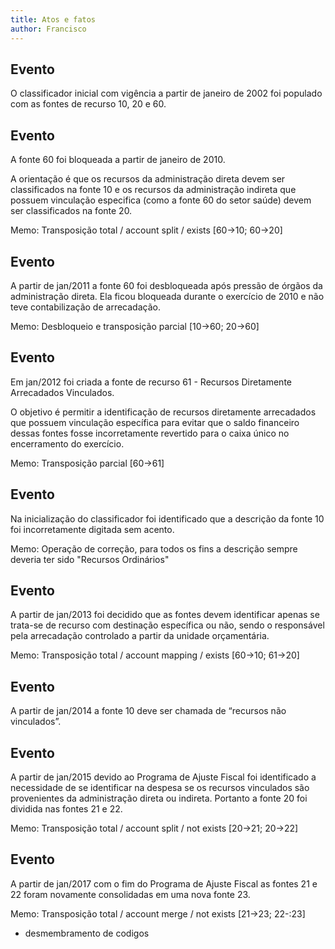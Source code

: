 ```yaml
---
title: Atos e fatos
author: Francisco
---
```


## Evento

O classificador inicial com vigência a partir de janeiro de 2002 foi populado com as fontes de recurso 10, 20 e 60.

## Evento

A fonte 60 foi bloqueada a partir de janeiro de 2010. 

A orientação é que os recursos da administração direta devem ser classificados na fonte 10 e os recursos da administração indireta que possuem vinculação especifica (como a fonte 60 do setor saúde) devem ser classificados na fonte 20.

Memo: Transposição total / account split / exists [60->10; 60->20]

## Evento

A partir de jan/2011 a fonte 60 foi desbloqueada após pressão de órgãos da administração direta. Ela ficou bloqueada durante o exercício de 2010 e não teve contabilização de arrecadação.

Memo: Desbloqueio e transposição parcial [10->60; 20->60]

## Evento

Em jan/2012 foi criada a fonte de recurso 61 - Recursos Diretamente Arrecadados Vinculados.

O objetivo é permitir a identificação de recursos diretamente arrecadados que possuem vinculação específica para evitar que o saldo financeiro dessas fontes fosse incorretamente revertido para o caixa único no encerramento do exercício.

Memo: Transposição parcial [60->61]

## Evento

Na inicialização do classificador foi identificado que a descrição da fonte 10 foi incorretamente digitada sem acento.

Memo: Operação de correção, para todos os fins a descrição sempre deveria ter sido "Recursos Ordinários"

## Evento

A partir de jan/2013 foi decidido que as fontes devem identificar apenas se trata-se de recurso com destinação específica ou não, sendo o responsável pela arrecadação controlado a partir da unidade orçamentária.

Memo: Transposição total / account mapping / exists [60->10; 61->20]

## Evento

A partir de jan/2014 a fonte 10 deve ser chamada de “recursos não vinculados”.

## Evento

A partir de jan/2015 devido ao Programa de Ajuste Fiscal foi identificado a necessidade de se identificar na despesa se os recursos vinculados são provenientes da administração direta ou indireta. Portanto a fonte 20 foi dividida nas fontes 21 e 22.

Memo: Transposição total  / account split / not exists [20->21; 20->22]

## Evento

A partir de jan/2017 com o fim do Programa de Ajuste Fiscal as fontes 21 e 22 foram novamente consolidadas em uma nova fonte 23.

Memo: Transposição total / account merge / not exists [21->23; 22-:23]


- desmembramento de codigos